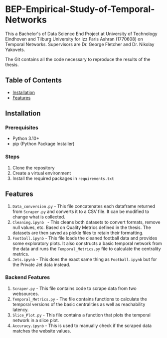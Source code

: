 # BEP-Empirical-Study-of-Temporal-Networks

This a Bachelor's of Data Science End Project at University of Technology Eindhoven and Tilburg University for Izz Faris Ashran (1770608) on Temporal Networks. Supervisors are Dr. George Fletcher and Dr. Nikolay Yakovets.

The Git contains all the code necessary to reproduce the results of the thesis. 

## Table of Contents 
- [Installation](#installation)
- [Features](#features)

## Installation

### Prerequisites
-  Python 3.10+
- pip (Python Package Installer)

### Steps
1. Clone the repository
2. Create a virtual environment
3. Install the required packages in `requirements.txt`

## Features

1. `Data_conversion.py` - This file concatenates each dataframe returned from `Scraper.py` and converts it to a CSV file. It can be modified to change what is collected. 
2. `Cleaning.ipynb ` - This cleans both datasets to convert formats, remove null values, etc. Based on Quality Metrics defined in the thesis. The datasets are then saved as pickle files to retain their formatting. 
3. `Football.ipynb` - This file loads the cleaned football data and provides some exploratory plots. It also constructs a basic temporal network from the data and runs the `Temporal_Metrics.py` file to calculate the centrality metrics. 
4. `Jets.ipynb` - This does the exact same thing as `Football.ipynb` but for the Private Jet data instead.

### Backend Features
1. `Scraper.py` - This file contains code to scrape data from two websources. 
2. `Temporal_Metrics.py` - The file contains functions to calculate the temporal versions of the basic centralities as well as reachability latency. 
3. `Slice_Plot.py` - This file contains a function that plots the temporal network in a slice plot.
4. `Accuracy.ipynb` - This is used to manually check if the scraped data matches the website values. 